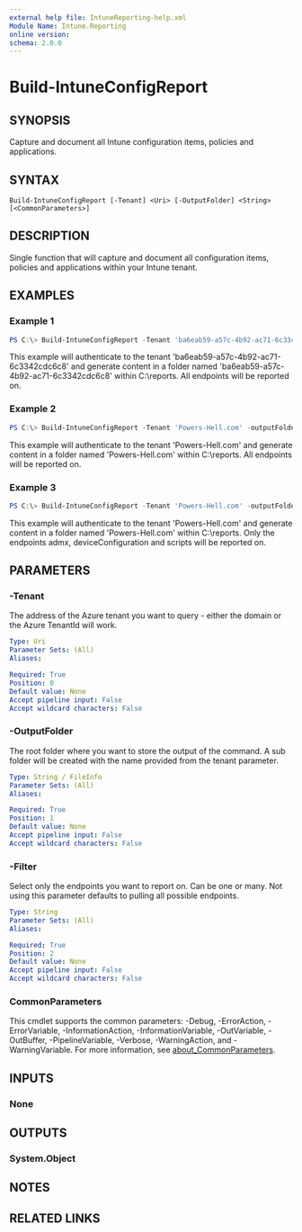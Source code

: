 ```yaml
---
external help file: IntuneReporting-help.xml
Module Name: Intune.Reporting
online version:
schema: 2.0.0
---
```


# Build-IntuneConfigReport

## SYNOPSIS
Capture and document all Intune configuration items, policies and applications.

## SYNTAX

```
Build-IntuneConfigReport [-Tenant] <Uri> [-OutputFolder] <String> [<CommonParameters>]
```

## DESCRIPTION
Single function that will capture and document all configuration items, policies and applications within your Intune tenant.

## EXAMPLES

### Example 1
```powershell
PS C:\> Build-IntuneConfigReport -Tenant 'ba6eab59-a57c-4b92-ac71-6c3342cdc6c8' -outputFolder 'C:\reports'
```

This example will authenticate to the tenant 'ba6eab59-a57c-4b92-ac71-6c3342cdc6c8' and generate content in a folder named 'ba6eab59-a57c-4b92-ac71-6c3342cdc6c8' within C:\reports. All endpoints will be reported on.

### Example 2
```powershell
PS C:\> Build-IntuneConfigReport -Tenant 'Powers-Hell.com' -outputFolder 'C:\reports'
```

This example will authenticate to the tenant 'Powers-Hell.com' and generate content in a folder named 'Powers-Hell.com' within C:\reports. All endpoints will be reported on.

### Example 3
```powershell
PS C:\> Build-IntuneConfigReport -Tenant 'Powers-Hell.com' -outputFolder 'C:\reports' -Filter admx, deviceConfiguration, scripts
```

This example will authenticate to the tenant 'Powers-Hell.com' and generate content in a folder named 'Powers-Hell.com' within C:\reports. Only the endpoints admx, deviceConfiguration and scripts will be reported on.

## PARAMETERS


### -Tenant
The address of the Azure tenant you want to query - either the domain or the Azure TenantId will work.

```yaml
Type: Uri
Parameter Sets: (All)
Aliases:

Required: True
Position: 0
Default value: None
Accept pipeline input: False
Accept wildcard characters: False
```

### -OutputFolder
The root folder where you want to store the output of the command. A sub folder will be created with the name provided from the tenant parameter.

```yaml
Type: String / FileInfo
Parameter Sets: (All)
Aliases:

Required: True
Position: 1
Default value: None
Accept pipeline input: False
Accept wildcard characters: False
```

### -Filter
Select only the endpoints you want to report on. Can be one or many. Not using this parameter defaults to pulling all possible endpoints.

```yaml
Type: String
Parameter Sets: (All)
Aliases:

Required: True
Position: 2
Default value: None
Accept pipeline input: False
Accept wildcard characters: False
```
### CommonParameters
This cmdlet supports the common parameters: -Debug, -ErrorAction, -ErrorVariable, -InformationAction, -InformationVariable, -OutVariable, -OutBuffer, -PipelineVariable, -Verbose, -WarningAction, and -WarningVariable. For more information, see [about_CommonParameters](http://go.microsoft.com/fwlink/?LinkID=113216).

## INPUTS

### None

## OUTPUTS

### System.Object
## NOTES

## RELATED LINKS
